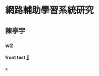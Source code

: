 # 網路輔助學習系統研究
## 陳亭宇

### w2 
#### front test [:link:](https://github.com/tytttyyyttyy/net_learning/blob/main/fornt_test.ipynb)

x
